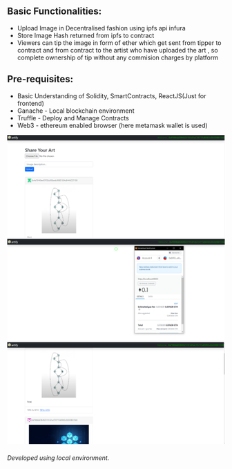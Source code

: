 ## Basic Functionalities:
* Upload Image in Decentralised fashion using ipfs api infura
* Store Image Hash returned from ipfs to contract
* Viewers can tip the image in form of ether which get sent from tipper to contract and from contract to the artist who have uploaded the art , so complete ownership of tip without any commision charges by platform

## Pre-requisites:
* Basic Understanding of Solidity, SmartContracts, ReactJS(Just for frontend)
* Ganache - Local blockchain environment
* Truffle - Deploy and Manage Contracts
* Web3 - ethereum enabled browser (here metamask wallet is used)

![alt text](https://raw.githubusercontent.com/HarshitTarsariya/artify/master/demo/01.png)
![alt text](https://raw.githubusercontent.com/HarshitTarsariya/artify/master/demo/02.png)
![alt text](https://raw.githubusercontent.com/HarshitTarsariya/artify/master/demo/03.png)


###### Developed using local environment.